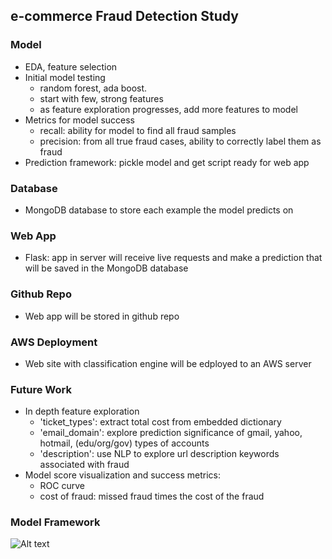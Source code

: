 ## e-commerce Fraud Detection Study

### Model
  * EDA, feature selection
  * Initial model testing
      * random forest, ada boost.
      * start with few, strong features
      * as feature exploration progresses, add more features to model
  * Metrics for model success
      * recall: ability for model to find all fraud samples
      * precision: from all true fraud cases, ability to correctly label them as fraud
  * Prediction framework: pickle model and get script ready for web app
  
### Database
  * MongoDB database to store each example the model predicts on
  
### Web App
  * Flask: app in server will receive live requests and make a prediction that will be saved in the MongoDB database
  
### Github Repo
  * Web app will be stored in github repo
  
### AWS Deployment
  * Web site with classification engine will be edployed to an AWS server
  
### Future Work
  * In depth feature exploration
      * 'ticket_types': extract total cost from embedded dictionary
      * 'email_domain': explore prediction significance of gmail, yahoo, hotmail, (edu/org/gov) types of accounts
      * 'description': use NLP to explore url description keywords associated with fraud
  * Model score visualization and success metrics:
      * ROC curve
      * cost of fraud: missed fraud times the cost of the fraud
      
### Model Framework
      
![Alt text](https://github.com/jpcenteno80/fraud_detection/blob/master/images/flowchart.png)

